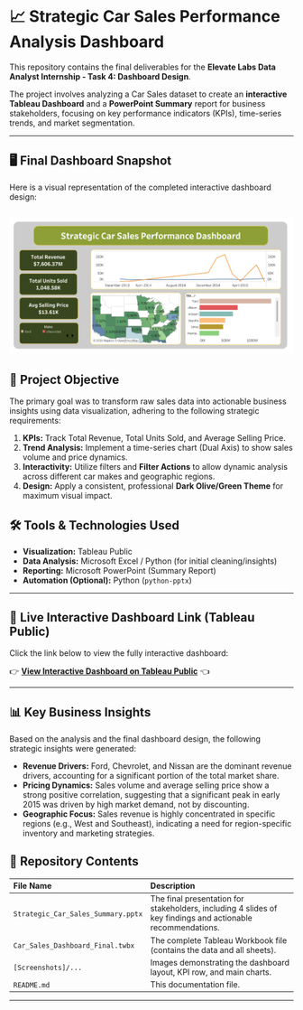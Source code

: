 # 📈 Strategic Car Sales Performance Analysis Dashboard

This repository contains the final deliverables for the **Elevate Labs Data Analyst Internship - Task 4: Dashboard Design**.

The project involves analyzing a Car Sales dataset to create an **interactive Tableau Dashboard** and a **PowerPoint Summary** report for business stakeholders, focusing on key performance indicators (KPIs), time-series trends, and market segmentation.

---
## 🖥️ Final Dashboard Snapshot

Here is a visual representation of the completed interactive dashboard design:

![Strategic Car Sales Performance Dashboard Final View](https://github.com/apex-analytics-solutions/ElevateLabs_Task3_CarSales_Dashboard/blob/main/ElevateLabs_Task3_CarSales_Dashboard.png)
---
## 🎯 Project Objective

The primary goal was to transform raw sales data into actionable business insights using data visualization, adhering to the following strategic requirements:
1.  **KPIs:** Track Total Revenue, Total Units Sold, and Average Selling Price.
2.  **Trend Analysis:** Implement a time-series chart (Dual Axis) to show sales volume and price dynamics.
3.  **Interactivity:** Utilize filters and **Filter Actions** to allow dynamic analysis across different car makes and geographic regions.
4.  **Design:** Apply a consistent, professional **Dark Olive/Green Theme** for maximum visual impact.

## 🛠️ Tools & Technologies Used

* **Visualization:** Tableau Public
* **Data Analysis:** Microsoft Excel / Python (for initial cleaning/insights)
* **Reporting:** Microsoft PowerPoint (Summary Report)
* **Automation (Optional):** Python (`python-pptx`)

---

## 🔗 Live Interactive Dashboard Link (Tableau Public)

Click the link below to view the fully interactive dashboard:

👉 **[View Interactive Dashboard on Tableau Public]([https://public.tableau.com/app/profile/anees.ur.rehman4765/viz/StrategicCarSalesPerformanceDashboard/Dashboard2?publish=yes])** 👈

---

## 📊 Key Business Insights

Based on the analysis and the final dashboard design, the following strategic insights were generated:

* **Revenue Drivers:** Ford, Chevrolet, and Nissan are the dominant revenue drivers, accounting for a significant portion of the total market share.
* **Pricing Dynamics:** Sales volume and average selling price show a strong positive correlation, suggesting that a significant peak in early 2015 was driven by high market demand, not by discounting.
* **Geographic Focus:** Sales revenue is highly concentrated in specific regions (e.g., West and Southeast), indicating a need for region-specific inventory and marketing strategies.

## 📁 Repository Contents

| File Name | Description |
| :--- | :--- |
| `Strategic_Car_Sales_Summary.pptx` | The final presentation for stakeholders, including 4 slides of key findings and actionable recommendations. |
| `Car_Sales_Dashboard_Final.twbx` | The complete Tableau Workbook file (contains the data and all sheets). |
| `[Screenshots]/...` | Images demonstrating the dashboard layout, KPI row, and main charts. |
| `README.md` | This documentation file. |

---
